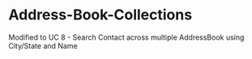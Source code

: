 # Address-Book-Collections
Modified to UC 8 - Search Contact across multiple AddressBook using City/State and Name
